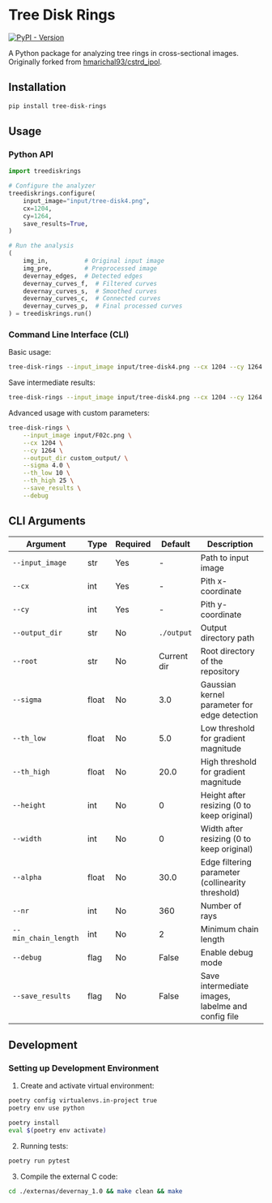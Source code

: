 # Tree Disk Rings

[![PyPI - Version](https://img.shields.io/pypi/v/tree-disk-rings)](https://pypi.org/project/tree-disk-rings/)

A Python package for analyzing tree rings in cross-sectional images. Originally forked from [hmarichal93/cstrd_ipol](https://github.com/hmarichal93/cstrd_ipol).

## Installation

```bash
pip install tree-disk-rings
```

## Usage

### Python API

```python
import treediskrings

# Configure the analyzer
treediskrings.configure(
    input_image="input/tree-disk4.png",
    cx=1204,
    cy=1264,
    save_results=True,
)

# Run the analysis
(
    img_in,          # Original input image
    img_pre,         # Preprocessed image
    devernay_edges,  # Detected edges
    devernay_curves_f,  # Filtered curves
    devernay_curves_s,  # Smoothed curves
    devernay_curves_c,  # Connected curves
    devernay_curves_p,  # Final processed curves
) = treediskrings.run()
```

### Command Line Interface (CLI)

Basic usage:
```bash
tree-disk-rings --input_image input/tree-disk4.png --cx 1204 --cy 1264
```

Save intermediate results:
```bash
tree-disk-rings --input_image input/tree-disk4.png --cx 1204 --cy 1264 --save_results
```

Advanced usage with custom parameters:
```bash
tree-disk-rings \
    --input_image input/F02c.png \
    --cx 1204 \
    --cy 1264 \
    --output_dir custom_output/ \
    --sigma 4.0 \
    --th_low 10 \
    --th_high 25 \
    --save_results \
    --debug
```

## CLI Arguments

| Argument | Type | Required | Default | Description |
|----------|------|----------|---------|-------------|
| `--input_image` | str | Yes | - | Path to input image |
| `--cx` | int | Yes | - | Pith x-coordinate |
| `--cy` | int | Yes | - | Pith y-coordinate |
| `--output_dir` | str | No | `./output` | Output directory path |
| `--root` | str | No | Current dir | Root directory of the repository |
| `--sigma` | float | No | 3.0 | Gaussian kernel parameter for edge detection |
| `--th_low` | float | No | 5.0 | Low threshold for gradient magnitude |
| `--th_high` | float | No | 20.0 | High threshold for gradient magnitude |
| `--height` | int | No | 0 | Height after resizing (0 to keep original) |
| `--width` | int | No | 0 | Width after resizing (0 to keep original) |
| `--alpha` | float | No | 30.0 | Edge filtering parameter (collinearity threshold) |
| `--nr` | int | No | 360 | Number of rays |
| `--min_chain_length` | int | No | 2 | Minimum chain length |
| `--debug` | flag | No | False | Enable debug mode |
| `--save_results` | flag | No | False | Save intermediate images, labelme and config file |

## Development

### Setting up Development Environment

1. Create and activate virtual environment:
```bash
poetry config virtualenvs.in-project true
poetry env use python
```

```bash
poetry install
eval $(poetry env activate)
```

2. Running tests:
```bash
poetry run pytest
```

3. Compile the external C code:
```bash
cd ./externas/devernay_1.0 && make clean && make
```
